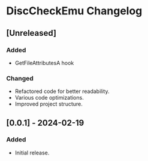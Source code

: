 # DiscCheckEmu Changelog

 
## [Unreleased]

### Added
- GetFileAttributesA hook

### Changed
- Refactored code for better readability.
- Various code optimizations.
- Improved project structure.


## [0.0.1] - 2024-02-19

### Added
- Initial release.